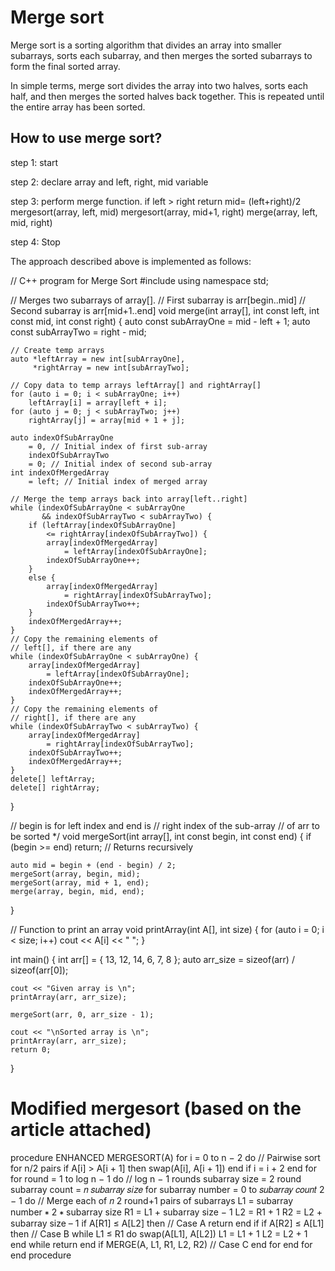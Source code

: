 # Merge sort 

Merge sort is a sorting algorithm that divides an array into smaller subarrays, sorts each subarray, and then merges the sorted subarrays to form the final sorted array.

In simple terms, merge sort divides the array into two halves, sorts each half, and then merges the sorted halves back together. This is repeated until the entire array has been sorted.

## How to use merge sort?

step 1: start

step 2: declare array and left, right, mid variable

step 3: perform merge function.
    if left > right
        return
    mid= (left+right)/2
    mergesort(array, left, mid)
    mergesort(array, mid+1, right)
    merge(array, left, mid, right)

step 4: Stop

The approach described above is implemented as follows:

// C++ program for Merge Sort
#include <iostream>
using namespace std;
 
// Merges two subarrays of array[].
// First subarray is arr[begin..mid]
// Second subarray is arr[mid+1..end]
void merge(int array[], int const left, int const mid,
           int const right)
{
    auto const subArrayOne = mid - left + 1;
    auto const subArrayTwo = right - mid;
 
    // Create temp arrays
    auto *leftArray = new int[subArrayOne],
         *rightArray = new int[subArrayTwo];
 
    // Copy data to temp arrays leftArray[] and rightArray[]
    for (auto i = 0; i < subArrayOne; i++)
        leftArray[i] = array[left + i];
    for (auto j = 0; j < subArrayTwo; j++)
        rightArray[j] = array[mid + 1 + j];
 
    auto indexOfSubArrayOne
        = 0, // Initial index of first sub-array
        indexOfSubArrayTwo
        = 0; // Initial index of second sub-array
    int indexOfMergedArray
        = left; // Initial index of merged array
 
    // Merge the temp arrays back into array[left..right]
    while (indexOfSubArrayOne < subArrayOne
           && indexOfSubArrayTwo < subArrayTwo) {
        if (leftArray[indexOfSubArrayOne]
            <= rightArray[indexOfSubArrayTwo]) {
            array[indexOfMergedArray]
                = leftArray[indexOfSubArrayOne];
            indexOfSubArrayOne++;
        }
        else {
            array[indexOfMergedArray]
                = rightArray[indexOfSubArrayTwo];
            indexOfSubArrayTwo++;
        }
        indexOfMergedArray++;
    }
    // Copy the remaining elements of
    // left[], if there are any
    while (indexOfSubArrayOne < subArrayOne) {
        array[indexOfMergedArray]
            = leftArray[indexOfSubArrayOne];
        indexOfSubArrayOne++;
        indexOfMergedArray++;
    }
    // Copy the remaining elements of
    // right[], if there are any
    while (indexOfSubArrayTwo < subArrayTwo) {
        array[indexOfMergedArray]
            = rightArray[indexOfSubArrayTwo];
        indexOfSubArrayTwo++;
        indexOfMergedArray++;
    }
    delete[] leftArray;
    delete[] rightArray;
}
 
// begin is for left index and end is
// right index of the sub-array
// of arr to be sorted */
void mergeSort(int array[], int const begin, int const end)
{
    if (begin >= end)
        return; // Returns recursively
 
    auto mid = begin + (end - begin) / 2;
    mergeSort(array, begin, mid);
    mergeSort(array, mid + 1, end);
    merge(array, begin, mid, end);
}
 
// Function to print an array
void printArray(int A[], int size)
{
    for (auto i = 0; i < size; i++)
        cout << A[i] << " ";
}
 
int main()
{
    int arr[] = { 13, 12, 14, 6, 7, 8 };
    auto arr_size = sizeof(arr) / sizeof(arr[0]);
 
    cout << "Given array is \n";
    printArray(arr, arr_size);
 
    mergeSort(arr, 0, arr_size - 1);
 
    cout << "\nSorted array is \n";
    printArray(arr, arr_size);
    return 0;
}


# Modified mergesort (based on the article attached)

procedure ENHANCED MERGESORT(A)
 for i = 0 to n − 2 do // Pairwise sort for n/2 pairs
 if A[i] > A[i + 1] then
 swap(A[i], A[i + 1])
 end if
 i = i + 2
 end for
 for round = 1 to log n − 1 do // log n − 1 rounds
 subarray size = 2
round
 subarray count = 𝑛
𝑠𝑢𝑏𝑎𝑟𝑟𝑎𝑦 𝑠𝑖𝑧𝑒
 for subarray number = 0 to 𝑠𝑢𝑏𝑎𝑟𝑟𝑎𝑦 𝑐𝑜𝑢𝑛𝑡
2 − 1 do 
 // Merge each of 𝑛 2
round+1
pairs of subarrays
 L1 = subarray number ∗ 2 ∗ subarray size
 R1 = L1 + subarray size − 1
  L2 = R1 + 1
 R2 = L2 + subarray size – 1
 if A[R1] ≤ A[L2] then // Case A
 return
 end if
 if A[R2] ≤ A[L1] then // Case B
 while L1 ≤ R1 do
 swap(A[L1], A[L2])
 L1 = L1 + 1
 L2 = L2 + 1
 end while
 return
 end if
 MERGE(A, L1, R1, L2, R2) // Case C
 end for
 end for
 end procedure
